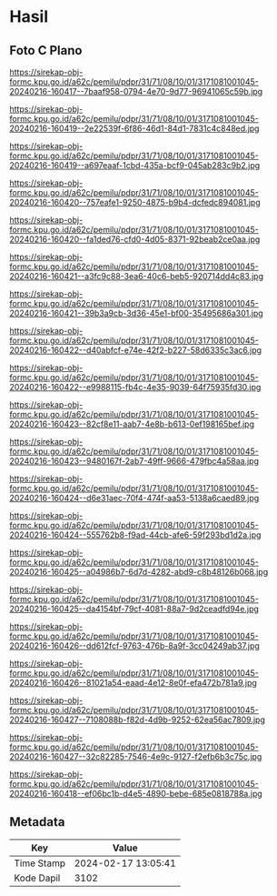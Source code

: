 # Hasil

## Foto C Plano

https://sirekap-obj-formc.kpu.go.id/a62c/pemilu/pdpr/31/71/08/10/01/3171081001045-20240216-160417--7baaf958-0794-4e70-9d77-96941065c59b.jpg

https://sirekap-obj-formc.kpu.go.id/a62c/pemilu/pdpr/31/71/08/10/01/3171081001045-20240216-160419--2e22539f-6f86-46d1-84d1-7831c4c848ed.jpg

https://sirekap-obj-formc.kpu.go.id/a62c/pemilu/pdpr/31/71/08/10/01/3171081001045-20240216-160419--a697eaaf-1cbd-435a-bcf9-045ab283c9b2.jpg

https://sirekap-obj-formc.kpu.go.id/a62c/pemilu/pdpr/31/71/08/10/01/3171081001045-20240216-160420--757eafe1-9250-4875-b9b4-dcfedc894081.jpg

https://sirekap-obj-formc.kpu.go.id/a62c/pemilu/pdpr/31/71/08/10/01/3171081001045-20240216-160420--fa1ded76-cfd0-4d05-8371-92beab2ce0aa.jpg

https://sirekap-obj-formc.kpu.go.id/a62c/pemilu/pdpr/31/71/08/10/01/3171081001045-20240216-160421--a3fc9c88-3ea6-40c6-beb5-920714dd4c83.jpg

https://sirekap-obj-formc.kpu.go.id/a62c/pemilu/pdpr/31/71/08/10/01/3171081001045-20240216-160421--39b3a9cb-3d36-45e1-bf00-35495686a301.jpg

https://sirekap-obj-formc.kpu.go.id/a62c/pemilu/pdpr/31/71/08/10/01/3171081001045-20240216-160422--d40abfcf-e74e-42f2-b227-58d6335c3ac6.jpg

https://sirekap-obj-formc.kpu.go.id/a62c/pemilu/pdpr/31/71/08/10/01/3171081001045-20240216-160422--e9988115-fb4c-4e35-9039-64f75935fd30.jpg

https://sirekap-obj-formc.kpu.go.id/a62c/pemilu/pdpr/31/71/08/10/01/3171081001045-20240216-160423--82cf8e11-aab7-4e8b-b613-0ef198165bef.jpg

https://sirekap-obj-formc.kpu.go.id/a62c/pemilu/pdpr/31/71/08/10/01/3171081001045-20240216-160423--9480167f-2ab7-49ff-9666-479fbc4a58aa.jpg

https://sirekap-obj-formc.kpu.go.id/a62c/pemilu/pdpr/31/71/08/10/01/3171081001045-20240216-160424--d6e31aec-70f4-474f-aa53-5138a6caed89.jpg

https://sirekap-obj-formc.kpu.go.id/a62c/pemilu/pdpr/31/71/08/10/01/3171081001045-20240216-160424--555762b8-f9ad-44cb-afe6-59f293bd1d2a.jpg

https://sirekap-obj-formc.kpu.go.id/a62c/pemilu/pdpr/31/71/08/10/01/3171081001045-20240216-160425--a04986b7-6d7d-4282-abd9-c8b48126b068.jpg

https://sirekap-obj-formc.kpu.go.id/a62c/pemilu/pdpr/31/71/08/10/01/3171081001045-20240216-160425--da4154bf-79cf-4081-88a7-9d2ceadfd94e.jpg

https://sirekap-obj-formc.kpu.go.id/a62c/pemilu/pdpr/31/71/08/10/01/3171081001045-20240216-160426--dd612fcf-9763-476b-8a9f-3cc04249ab37.jpg

https://sirekap-obj-formc.kpu.go.id/a62c/pemilu/pdpr/31/71/08/10/01/3171081001045-20240216-160426--81021a54-eaad-4e12-8e0f-efa472b781a9.jpg

https://sirekap-obj-formc.kpu.go.id/a62c/pemilu/pdpr/31/71/08/10/01/3171081001045-20240216-160427--7108088b-f82d-4d9b-9252-62ea56ac7809.jpg

https://sirekap-obj-formc.kpu.go.id/a62c/pemilu/pdpr/31/71/08/10/01/3171081001045-20240216-160427--32c82285-7546-4e9c-9127-f2efb6b3c75c.jpg

https://sirekap-obj-formc.kpu.go.id/a62c/pemilu/pdpr/31/71/08/10/01/3171081001045-20240216-160418--ef06bc1b-d4e5-4890-bebe-685e0818788a.jpg


## Metadata

| Key        | Value               |
| ---------- | ------------------- |
| Time Stamp | 2024-02-17 13:05:41 |
| Kode Dapil | 3102                |



